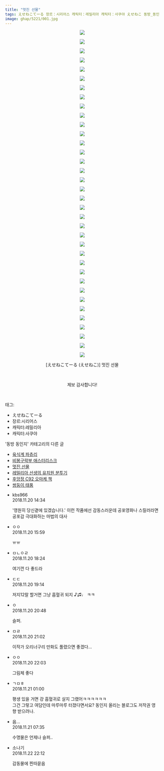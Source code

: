 ```yaml
---
title: "멋진 선물"
tags: えせねこてーる 장르：시리어스 캐릭터：레밀리아 캐릭터：사쿠야 えせねこ 동방_동인지
image: ghap/5221/001.jpg
---
```

<div class="article">
<p style="text-align: center; clear: none; float: none;"><img src="{{ site.nasurl }}/ghap/5221/001.jpg"/></p>
<p style="text-align: center; clear: none; float: none;"><img src="{{ site.nasurl }}/ghap/5221/002.jpg"/></p>
<p style="text-align: center; clear: none; float: none;"><img src="{{ site.nasurl }}/ghap/5221/003.jpg"/></p>
<p style="text-align: center; clear: none; float: none;"><img src="{{ site.nasurl }}/ghap/5221/004.jpg"/></p>
<p style="text-align: center; clear: none; float: none;"><img src="{{ site.nasurl }}/ghap/5221/005.jpg"/></p>
<p style="text-align: center; clear: none; float: none;"><img src="{{ site.nasurl }}/ghap/5221/006.jpg"/></p>
<p style="text-align: center; clear: none; float: none;"><img src="{{ site.nasurl }}/ghap/5221/007.jpg"/></p>
<p style="text-align: center; clear: none; float: none;"><img src="{{ site.nasurl }}/ghap/5221/008.jpg"/></p>
<p style="text-align: center; clear: none; float: none;"><img src="{{ site.nasurl }}/ghap/5221/009.jpg"/></p>
<p style="text-align: center; clear: none; float: none;"><img src="{{ site.nasurl }}/ghap/5221/010.jpg"/></p>
<p style="text-align: center; clear: none; float: none;"><img src="{{ site.nasurl }}/ghap/5221/011.jpg"/></p>
<p style="text-align: center; clear: none; float: none;"><img src="{{ site.nasurl }}/ghap/5221/012.jpg"/></p>
<p style="text-align: center; clear: none; float: none;"><img src="{{ site.nasurl }}/ghap/5221/013.jpg"/></p>
<p style="text-align: center; clear: none; float: none;"><img src="{{ site.nasurl }}/ghap/5221/014.jpg"/></p>
<p style="text-align: center; clear: none; float: none;"><img src="{{ site.nasurl }}/ghap/5221/015.jpg"/></p>
<p style="text-align: center; clear: none; float: none;"><img src="{{ site.nasurl }}/ghap/5221/016.jpg"/></p>
<p style="text-align: center; clear: none; float: none;"><img src="{{ site.nasurl }}/ghap/5221/017.jpg"/></p>
<p style="text-align: center; clear: none; float: none;"><img src="{{ site.nasurl }}/ghap/5221/018.jpg"/></p>
<p style="text-align: center; clear: none; float: none;"><img src="{{ site.nasurl }}/ghap/5221/019.jpg"/></p>
<p style="text-align: center; clear: none; float: none;"><img src="{{ site.nasurl }}/ghap/5221/020.jpg"/></p>
<p style="text-align: center; clear: none; float: none;"><img src="{{ site.nasurl }}/ghap/5221/021.jpg"/></p>
<p style="text-align: center; clear: none; float: none;"><img src="{{ site.nasurl }}/ghap/5221/022.jpg"/></p>
<p style="text-align: center; clear: none; float: none;"><img src="{{ site.nasurl }}/ghap/5221/023.jpg"/></p>
<p style="text-align: center; clear: none; float: none;"><img src="{{ site.nasurl }}/ghap/5221/024.jpg"/></p>
<p style="text-align: center; clear: none; float: none;"><img src="{{ site.nasurl }}/ghap/5221/025.jpg"/></p>
<p style="text-align: center; clear: none; float: none;"><img src="{{ site.nasurl }}/ghap/5221/026.jpg"/></p>
<p style="text-align: center; clear: none; float: none;"><img src="{{ site.nasurl }}/ghap/5221/027.jpg"/></p>
<p style="text-align: center; clear: none; float: none;"><img src="{{ site.nasurl }}/ghap/5221/028.jpg"/></p>
<p style="text-align: center; clear: none; float: none;"><img src="{{ site.nasurl }}/ghap/5221/029.jpg"/></p>
<p style="text-align: center; clear: none; float: none;"><img src="{{ site.nasurl }}/ghap/5221/030.jpg"/></p>
<p style="text-align: center; clear: none; float: none;"><img src="{{ site.nasurl }}/ghap/5221/031.jpg"/></p>
<p style="text-align: center; clear: none; float: none;"><img src="{{ site.nasurl }}/ghap/5221/032.jpg"/></p>
<p style="text-align: center; clear: none; float: none;"><img src="{{ site.nasurl }}/ghap/5221/033.jpg"/></p>
<p style="text-align: center; clear: none; float: none;"><img src="{{ site.nasurl }}/ghap/5221/034.jpg"/></p>
<p style="text-align: center; clear: none; float: none;"><img src="{{ site.nasurl }}/ghap/5221/035.jpg"/></p>
<p style="text-align: center; clear: none; float: none;"><img src="{{ site.nasurl }}/ghap/5221/036.jpg"/></p>
<p style="text-align: center; clear: none; float: none;">[えせねこてーる (えせねこ)] 멋진 선물</p>
<p style="text-align: center; clear: none; float: none;"><br/></p>
<p style="text-align: center; clear: none; float: none;">제보 감사합니다!</p>
<p><br/></p>
</div><div class="tagTrail">
<p>태그: </p>
<ul>
<li>えせねこてーる</li>
<li>장르:시리어스</li>
<li>캐릭터:레밀리아</li>
<li>캐릭터:사쿠야</li>
</ul>
</div><div class="another">
<p>'동방 동인지' 카테고리의 다른 글</p>
<ul>
<li><a href="/2018-11-22-ghap_5239">육식계 파츄리</a></li>
<li><a href="/2018-11-20-ghap_5230">비봉구락부 애스터리스크</a></li>
<li><a href="/2018-11-20-ghap_5221">멋진 선물</a></li>
<li><a href="/2018-11-19-ghap_5210">레밀리아 선생의 유치원 분투기</a></li>
<li><a href="/2018-11-18-ghap_5203">후앙정 C92 오마케 책</a></li>
<li><a href="/2018-11-18-ghap_5202">쌍둥이 태풍</a></li>
</ul>
</div><div class="cb_module cb_fluid">
<div class="cb_wrt cb_profile">
<div class="comment">
<ul>
<li class="cb_thumb_off" id="comment15375740">
<div class="cb_comment_area">
<div class="cb_info_area">
<div class="cb_section">
<span class="cb_nick_name">kbs966</span>
</div>
<div class="cb_section">
<span class="cb_date">2018.11.20 14:34 </span>
</div>
</div>
<div class="cb_dsc_comment">
<p class="cb_dsc">
											'영원히 당신곁에 있겠습니다.' 이런 작품에선 감동스러운데 공포영화나 스릴러라면 공포감 극대화하는 마법의 대사
										</p>
</div>
</div></li>
<li class="cb_thumb_off" id="comment15375791">
<div class="cb_comment_area">
<div class="cb_info_area">
<div class="cb_section">
<span class="cb_nick_name">ㅇㅇ</span>
</div>
<div class="cb_section">
<span class="cb_date">2018.11.20 15:59 </span>
</div>
</div>
<div class="cb_dsc_comment">
<p class="cb_dsc">
											ㅠㅠ
										</p>
</div>
</div></li>
<li class="cb_thumb_off" id="comment15375857">
<div class="cb_comment_area">
<div class="cb_info_area">
<div class="cb_section">
<span class="cb_nick_name">ㅁㄴㅇㄹ</span>
</div>
<div class="cb_section">
<span class="cb_date">2018.11.20 18:24 </span>
</div>
</div>
<div class="cb_dsc_comment">
<p class="cb_dsc">
											여기껀 다 좋드라
										</p>
</div>
</div></li>
<li class="cb_thumb_off" id="comment15375874">
<div class="cb_comment_area">
<div class="cb_info_area">
<div class="cb_section">
<span class="cb_nick_name">ㄷㄷ</span>
</div>
<div class="cb_section">
<span class="cb_date">2018.11.20 19:14 </span>
</div>
</div>
<div class="cb_dsc_comment">
<p class="cb_dsc">
											저지12랄 할거면 그냥 흡혈귀 되지 ♪♫♩ ㅋㅋ
										</p>
</div>
</div></li>
<li class="cb_thumb_off" id="comment15375897">
<div class="cb_comment_area">
<div class="cb_info_area">
<div class="cb_section">
<span class="cb_nick_name">ㅇ</span>
</div>
<div class="cb_section">
<span class="cb_date">2018.11.20 20:48 </span>
</div>
</div>
<div class="cb_dsc_comment">
<p class="cb_dsc">
											슬퍼.
										</p>
</div>
</div></li>
<li class="cb_thumb_off" id="comment15375904">
<div class="cb_comment_area">
<div class="cb_info_area">
<div class="cb_section">
<span class="cb_nick_name">ㅁㄹ</span>
</div>
<div class="cb_section">
<span class="cb_date">2018.11.20 21:02 </span>
</div>
</div>
<div class="cb_dsc_comment">
<p class="cb_dsc">
											이작가 오리너구리 만화도 풀렸으면 좋겠다...
										</p>
</div>
</div></li>
<li class="cb_thumb_off" id="comment15375931">
<div class="cb_comment_area">
<div class="cb_info_area">
<div class="cb_section">
<span class="cb_nick_name">ㅇㅇ</span>
</div>
<div class="cb_section">
<span class="cb_date">2018.11.20 22:03 </span>
</div>
</div>
<div class="cb_dsc_comment">
<p class="cb_dsc">
											그림체 좋다
										</p>
</div>
</div></li>
<li class="cb_thumb_off" id="comment15376036">
<div class="cb_comment_area">
<div class="cb_info_area">
<div class="cb_section">
<span class="cb_nick_name">ㄱㅁㅎ</span>
</div>
<div class="cb_section">
<span class="cb_date">2018.11.21 01:00 </span>
</div>
</div>
<div class="cb_dsc_comment">
<p class="cb_dsc">
											평생 있을 거면 걍 흡혈귀로 살지 그랬어ㅋㅋㅋㅋㅋㅋ<br/>
그건 그렇고 여담인데 마루마루 터졌다면서요? 동인지 올리는 블로그도 저작권 영향 받으려나.
										</p>
</div>
</div></li>
<li class="cb_thumb_off" id="comment15376118">
<div class="cb_comment_area">
<div class="cb_info_area">
<div class="cb_section">
<span class="cb_nick_name">음...</span>
</div>
<div class="cb_section">
<span class="cb_date">2018.11.21 07:35 </span>
</div>
</div>
<div class="cb_dsc_comment">
<p class="cb_dsc">
											수명물은 언제나 슬퍼..
										</p>
</div>
</div></li>
<li class="cb_thumb_off" id="comment15377058">
<div class="cb_comment_area">
<div class="cb_info_area">
<div class="cb_section">
<span class="cb_nick_name">소나기</span>
</div>
<div class="cb_section">
<span class="cb_date">2018.11.22 22:12 </span>
</div>
</div>
<div class="cb_dsc_comment">
<p class="cb_dsc">
											감동물에 찐따묻음
										</p>
</div>
</div></li>
</ul>
</div>
</div><!-- commentList close -->
</div>